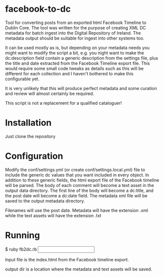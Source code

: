 # facebook-to-dc
Tool for converting posts from an exported html Facebook Timeline to Dublin Core.
The tool was written for the purpose of creating XML DC metadata for batch ingest into the Digital Repository of Ireland. The metadata output should be suitable for ingest into other systems too.

It can be used mostly as is, but depending on your metadata needs you might want to modify the script a bit, e.g. you night want to make the dc:description field contain a generic description from the settings file, plus the title and date extracted from the Facebook Timeline export file. This would require some small code tweaks as details such as this will be different for each collection and I haven't bothered to make this configurable yet. 

It is very unlikely that this will produce perfect metadata and some curation and review will almost certainly be required.

This script is not a replacement for a qualified cataloguer!

# Installation
Just clone the repository

# Configuration
Modify the conf/settings.yml (or create conf/settings.local.yml) file to include the generic dc values that you want included in every object. In addition to these generic fields, the html export file of the Facebook timeline will be parsed. The body of each comment will become a text asset in the output data directory. The first line of the body will become a dc:title, and the post date will become a dc:date field. The metadata xml file will be saved to the output metadata directory.

Filenames will use the post date. Metadata will have the extension .xml while the text assets will have the extension .txt

# Running
$ ruby fb2dc.rb <input file> <output dir>

Input file is the index.html from the Facebook timeline export.

output dir is a location where the metadata and text assets will be saved.
